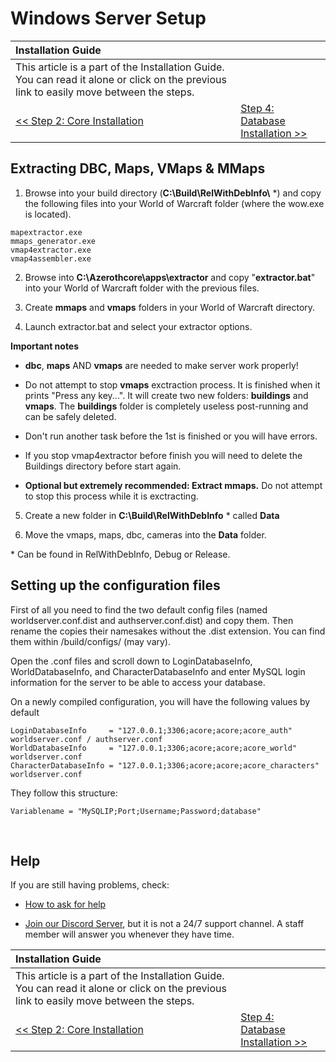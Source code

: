 # Windows Server Setup

| Installation Guide | |
| :- | :- |
| This article is a part of the Installation Guide. You can read it alone or click on the previous link to easily move between the steps. |
| [<< Step 2: Core Installation](core-installation.md) | [Step 4: Database Installation >>](database-installation.md) |

## Extracting DBC, Maps, VMaps & MMaps

1. Browse into your build directory (**C:\Build\RelWithDebInfo\\** \*) and copy the following files into your World of Warcraft folder (where the wow.exe is located).

```
mapextractor.exe
mmaps_generator.exe
vmap4extractor.exe
vmap4assembler.exe
```

2. Browse into **C:\Azerothcore\apps\extractor** and copy "**extractor.bat**" into your World of Warcraft folder with the previous files.

3. Create **mmaps** and **vmaps** folders in your World of Warcraft directory.

4. Launch extractor.bat and select your extractor options.

**Important notes**

- **dbc**, **maps** AND **vmaps** are needed to make server work properly!

- Do not attempt to stop **vmaps** exctraction process. It is finished when it prints "Press any key...". It will create two new folders: **buildings** and **vmaps**. The **buildings** folder is completely useless post-running and can be safely deleted.
 
- Don't run another task before the 1st is finished or you will have errors.

- If you stop vmap4extractor before finish you will need to delete the Buildings directory before start again.

- **Optional but extremely recommended: Extract mmaps.** Do not attempt to stop this process while it is exctracting.

5. Create a new folder in **C:\Build\RelWithDebInfo** \* called **Data**

6. Move the vmaps, maps, dbc, cameras into the **Data** folder.

\* Can be found in RelWithDebInfo, Debug or Release.

## Setting up the configuration files

First of all you need to find the two default config files (named worldserver.conf.dist and authserver.conf.dist) and copy them. Then rename the copies their namesakes without the .dist extension. You can find them within /build/configs/ (may vary).

Open the .conf files and scroll down to LoginDatabaseInfo, WorldDatabaseInfo, and CharacterDatabaseInfo and enter MySQL login information for the server to be able to access your database.

On a newly compiled configuration, you will have the following values by default
```
LoginDatabaseInfo     = "127.0.0.1;3306;acore;acore;acore_auth" worldserver.conf / authserver.conf
WorldDatabaseInfo     = "127.0.0.1;3306;acore;acore;acore_world" worldserver.conf
CharacterDatabaseInfo = "127.0.0.1;3306;acore;acore;acore_characters" worldserver.conf
```

They follow this structure:

```
Variablename = "MySQLIP;Port;Username;Password;database"  
``` 


<br>

## Help

If you are still having problems, check:

* [How to ask for help](how-to-ask-for-help.md)

* [Join our Discord Server](https://discord.gg/gkt4y2x), but it is not a 24/7 support channel. A staff member will answer you whenever they have time.

| Installation Guide | |
| :- | :- |
| This article is a part of the Installation Guide. You can read it alone or click on the previous link to easily move between the steps. |
| [<< Step 2: Core Installation](core-installation.md) | [Step 4: Database Installation >>](database-installation.md) |

